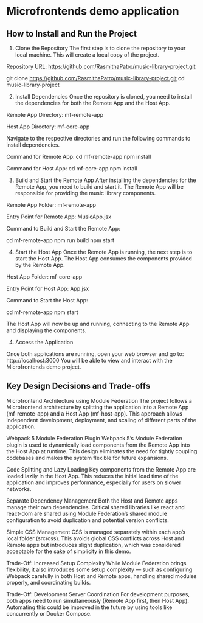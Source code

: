 # Microfrontends demo application

## How to Install and Run the Project

1. Clone the Repository
The first step is to clone the repository to your local machine. This will create a local copy of the project.

Repository URL: https://github.com/RasmithaPatro/music-library-project.git

git clone https://github.com/RasmithaPatro/music-library-project.git
cd music-library-project


2. Install Dependencies
Once the repository is cloned, you need to install the dependencies for both the Remote App and the Host App.

Remote App Directory: mf-remote-app

Host App Directory: mf-core-app

Navigate to the respective directories and run the following commands to install dependencies.

Command for Remote App:
cd mf-remote-app
npm install

Command for Host App:
cd mf-core-app
npm install

3. Build and Start the Remote App
After installing the dependencies for the Remote App, you need to build and start it. The Remote App will be responsible for providing the music library components.

Remote App Folder: mf-remote-app

Entry Point for Remote App:  MusicApp.jsx 

Command to Build and Start the Remote App:

cd mf-remote-app
npm run build
npm start

4. Start the Host App
Once the Remote App is running, the next step is to start the Host App. The Host App consumes the components provided by the Remote App.

Host App Folder: mf-core-app

Entry Point for Host App: App.jsx 

Command to Start the Host App:

cd mf-remote-app
npm start

The Host App will now be up and running, connecting to the Remote App and displaying the components.

4. Access the Application

Once both applications are running, open your web browser and go to:
http://localhost:3000
You will be able to view and interact with the Microfrontends demo project.

## Key Design Decisions and Trade-offs

Microfrontend Architecture using Module Federation
The project follows a Microfrontend architecture by splitting the application into a Remote App (mf-remote-app) and a Host App (mf-host-app). This approach allows independent development, deployment, and scaling of different parts of the application.

Webpack 5 Module Federation Plugin
Webpack 5’s Module Federation plugin is used to dynamically load components from the Remote App into the Host App at runtime. This design eliminates the need for tightly coupling codebases and makes the system flexible for future expansions.

Code Splitting and Lazy Loading
Key components from the Remote App are loaded lazily in the Host App. This reduces the initial load time of the application and improves performance, especially for users on slower networks.

Separate Dependency Management
Both the Host and Remote apps manage their own dependencies. Critical shared libraries like react and react-dom are shared using Module Federation’s shared module configuration to avoid duplication and potential version conflicts.

Simple CSS Management
CSS is managed separately within each app’s local folder (src/css). This avoids global CSS conflicts across Host and Remote apps but introduces slight duplication, which was considered acceptable for the sake of simplicity in this demo.

Trade-Off: Increased Setup Complexity
While Module Federation brings flexibility, it also introduces some setup complexity — such as configuring Webpack carefully in both Host and Remote apps, handling shared modules properly, and coordinating builds.

Trade-Off: Development Server Coordination
For development purposes, both apps need to run simultaneously (Remote App first, then Host App). Automating this could be improved in the future by using tools like concurrently or Docker Compose.

